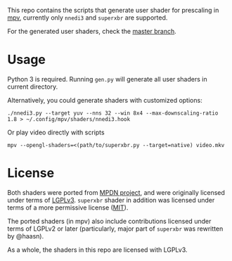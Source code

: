 This repo contains the scripts that generate user shader for prescaling in
[mpv](https://mpv.io/), currently only `nnedi3` and `superxbr` are supported.

For the generated user shaders, check the [master branch](https://github.com/bjin/mpv-prescalers/tree/master).

# Usage

Python 3 is required. Running `gen.py` will generate all user shaders in
current directory.

Alternatively, you could generate shaders with customized options:
```
./nnedi3.py --target yuv --nns 32 --win 8x4 --max-downscaling-ratio 1.8 > ~/.config/mpv/shaders/nnedi3.hook
```

Or play video directly with scripts
```
mpv --opengl-shaders=<(path/to/superxbr.py --target=native) video.mkv
```

# License

Both shaders were ported from [MPDN
project](https://github.com/zachsaw/MPDN_Extensions), and were originally
licensed under terms of [LGPLv3](https://www.gnu.org/licenses/lgpl-3.0.en.html).
`superxbr` shader in addition was licensed under terms of a more permissive
license ([MIT](https://opensource.org/licenses/MIT)).

The ported shaders (in mpv) also include contributions licensed under terms of
LGPLv2 or later (particularly, major part of `superxbr` was rewritten by
@haasn).

As a whole, the shaders in this repo are licensed with LGPLv3.

